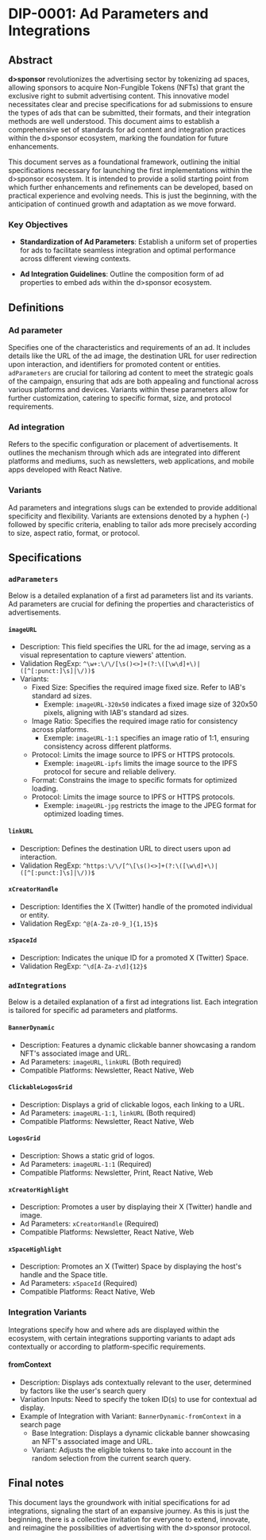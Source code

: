 # DIP-0001: Ad Parameters and Integrations

## Abstract

**d>sponsor** revolutionizes the advertising sector by tokenizing ad spaces, allowing sponsors to acquire Non-Fungible Tokens (NFTs) that grant the exclusive right to submit advertising content. This innovative model necessitates clear and precise specifications for ad submissions to ensure the types of ads that can be submitted, their formats, and their integration methods are well understood. This document aims to establish a comprehensive set of standards for ad content and integration practices within the d>sponsor ecosystem, marking the foundation for future enhancements.

This document serves as a foundational framework, outlining the initial specifications necessary for launching the first implementations within the d>sponsor ecosystem. It is intended to provide a solid starting point from which further enhancements and refinements can be developed, based on practical experience and evolving needs. This is just the beginning, with the anticipation of continued growth and adaptation as we move forward.

### Key Objectives

- **Standardization of Ad Parameters**: Establish a uniform set of properties for ads to facilitate seamless integration and optimal performance across different viewing contexts.

- **Ad Integration Guidelines**: Outline the composition form of ad properties to embed ads within the d>sponsor ecosystem.

## Definitions

### Ad parameter

Specifies one of the characteristics and requirements of an ad. It includes details like the URL of the ad image, the destination URL for user redirection upon interaction, and identifiers for promoted content or entities. `adParameters` are crucial for tailoring ad content to meet the strategic goals of the campaign, ensuring that ads are both appealing and functional across various platforms and devices. Variants within these parameters allow for further customization, catering to specific format, size, and protocol requirements.

### Ad integration

Refers to the specific configuration or placement of advertisements. It outlines the mechanism through which ads are integrated into different platforms and mediums, such as newsletters, web applications, and mobile apps developed with React Native.

### Variants

Ad parameters and integrations slugs can be extended to provide additional specificity and flexibility. Variants are extensions denoted by a hyphen (-) followed by specific criteria, enabling to tailor ads more precisely according to size, aspect ratio, format, or protocol.

## Specifications

### `adParameters`

Below is a detailed explanation of a first ad parameters list and its variants. Ad parameters are crucial for defining the properties and characteristics of advertisements.

#### `imageURL`

- Description: This field specifies the URL for the ad image, serving as a visual representation to capture viewers' attention.
- Validation RegExp: `^\w+:\/\/[\s()<>]+(?:\([\w\d]+\)|([^[:punct:]\s]|\/))$`
- Variants:
  - Fixed Size: Specifies the required image fixed size. Refer to IAB's standard ad sizes.
    - Exemple: `imageURL-320x50` indicates a fixed image size of 320x50 pixels, aligning with IAB's standard ad sizes.
  - Image Ratio: Specifies the required image ratio for consistency across platforms.
    - Exemple: `imageURL-1:1` specifies an image ratio of 1:1, ensuring consistency across different platforms.
  - Protocol: Limits the image source to IPFS or HTTPS protocols.
    - Exemple: `imageURL-ipfs` limits the image source to the IPFS protocol for secure and reliable delivery.
  - Format: Constrains the image to specific formats for optimized loading.
  - Protocol: Limits the image source to IPFS or HTTPS protocols.
    - Exemple: `imageURL-jpg` restricts the image to the JPEG format for optimized loading times.

#### `linkURL`

- Description: Defines the destination URL to direct users upon ad interaction.
- Validation RegExp: `^https:\/\/[^\[\s()<>]+(?:\([\w\d]+\)|([^[:punct:]\s]|\/))$`

#### `xCreatorHandle`

- Description: Identifies the X (Twitter) handle of the promoted individual or entity.
- Validation RegExp: `^@[A-Za-z0-9_]{1,15}$`

#### `xSpaceId`

- Description: Indicates the unique ID for a promoted X (Twitter) Space.
- Validation RegExp: `^\d[A-Za-z\d]{12}$`

### `adIntegrations`

Below is a detailed explanation of a first ad integrations list. Each integration is tailored for specific ad parameters and platforms.

#### `BannerDynamic`

- Description: Features a dynamic clickable banner showcasing a random NFT's associated image and URL.
- Ad Parameters: `imageURL`, `linkURL` (Both required)
- Compatible Platforms: Newsletter, React Native, Web

#### `ClickableLogosGrid`

- Description: Displays a grid of clickable logos, each linking to a URL.
- Ad Parameters: `imageURL-1:1`, `linkURL` (Both required)
- Compatible Platforms: Newsletter, React Native, Web

#### `LogosGrid`

- Description: Shows a static grid of logos.
- Ad Parameters: `imageURL-1:1` (Required)
- Compatible Platforms: Newsletter, Print, React Native, Web

#### `xCreatorHighlight`

- Description: Promotes a user by displaying their X (Twitter) handle and image.
- Ad Parameters: `xCreatorHandle` (Required)
- Compatible Platforms: Newsletter, React Native, Web

#### `xSpaceHighlight`

- Description: Promotes an X (Twitter) Space by displaying the host's handle and the Space title.
- Ad Parameters: `xSpaceId` (Required)
- Compatible Platforms: React Native, Web

### Integration Variants

Integrations specify how and where ads are displayed within the ecosystem, with certain integrations supporting variants to adapt ads contextually or according to platform-specific requirements.

#### fromContext

- Description: Displays ads contextually relevant to the user, determined by factors like the user's search query
- Variation Inputs: Need to specify the token ID(s) to use for contextual ad display.
- Example of Integration with Variant: `BannerDynamic-fromContext` in a search page
  - Base Integration: Displays a dynamic clickable banner showcasing an NFT's associated image and URL.
  - Variant: Adjusts the eligible tokens to take into account in the random selection from the current search query.

## Final notes

This document lays the groundwork with initial specifications for ad integrations, signaling the start of an expansive journey. As this is just the beginning, there is a collective invitation for everyone to extend, innovate, and reimagine the possibilities of advertising with the d>sponsor protocol.
